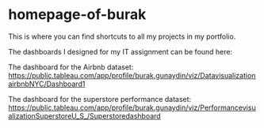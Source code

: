 # homepage-of-burak
This is where you can find shortcuts to all my projects in my portfolio.

The dashboards I designed for my IT assignment can be found here:


The dashboard for the Airbnb dataset:
https://public.tableau.com/app/profile/burak.gunaydin/viz/DatavisualizationairbnbNYC/Dashboard1

The dashboard for the superstore performance dataset:
https://public.tableau.com/app/profile/burak.gunaydin/viz/PerformancevisualizationSuperstoreU_S_/Superstoredashboard
